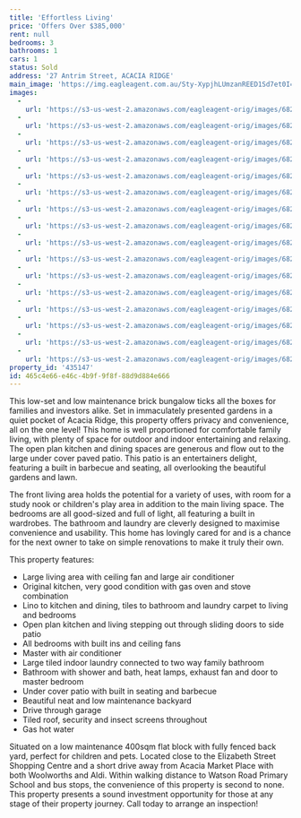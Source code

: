 ```yaml
---
title: 'Effortless Living'
price: 'Offers Over $385,000'
rent: null
bedrooms: 3
bathrooms: 1
cars: 1
status: Sold
address: '27 Antrim Street, ACACIA RIDGE'
main_image: 'https://img.eagleagent.com.au/Sty-XypjhLUmzanREED1Sd7et0I=/1280x854/smart/https://s3-us-west-2.amazonaws.com/eagleagent-orig/images/6820970/124506342-image-M.jpg'
images:
  -
    url: 'https://s3-us-west-2.amazonaws.com/eagleagent-orig/images/6820985/124506342-image-P.jpg'
  -
    url: 'https://s3-us-west-2.amazonaws.com/eagleagent-orig/images/6820984/124506342-image-O.jpg'
  -
    url: 'https://s3-us-west-2.amazonaws.com/eagleagent-orig/images/6820983/124506342-image-N.jpg'
  -
    url: 'https://s3-us-west-2.amazonaws.com/eagleagent-orig/images/6820982/124506342-image-L.jpg'
  -
    url: 'https://s3-us-west-2.amazonaws.com/eagleagent-orig/images/6820981/124506342-image-K.jpg'
  -
    url: 'https://s3-us-west-2.amazonaws.com/eagleagent-orig/images/6820980/124506342-image-J.jpg'
  -
    url: 'https://s3-us-west-2.amazonaws.com/eagleagent-orig/images/6820979/124506342-image-I.jpg'
  -
    url: 'https://s3-us-west-2.amazonaws.com/eagleagent-orig/images/6820978/124506342-image-H.jpg'
  -
    url: 'https://s3-us-west-2.amazonaws.com/eagleagent-orig/images/6820977/124506342-image-G.jpg'
  -
    url: 'https://s3-us-west-2.amazonaws.com/eagleagent-orig/images/6820976/124506342-image-F.jpg'
  -
    url: 'https://s3-us-west-2.amazonaws.com/eagleagent-orig/images/6820975/124506342-image-E.jpg'
  -
    url: 'https://s3-us-west-2.amazonaws.com/eagleagent-orig/images/6820974/124506342-image-D.jpg'
  -
    url: 'https://s3-us-west-2.amazonaws.com/eagleagent-orig/images/6820973/124506342-image-C.jpg'
  -
    url: 'https://s3-us-west-2.amazonaws.com/eagleagent-orig/images/6820972/124506342-image-B.jpg'
  -
    url: 'https://s3-us-west-2.amazonaws.com/eagleagent-orig/images/6820971/124506342-image-A.jpg'
  -
    url: 'https://s3-us-west-2.amazonaws.com/eagleagent-orig/images/6820970/124506342-image-M.jpg'
property_id: '435147'
id: 465c4e66-e46c-4b9f-9f8f-88d9d884e666
---
```

This low-set and low maintenance brick bungalow ticks all the boxes for families and investors alike. Set in immaculately presented gardens in a quiet pocket of Acacia Ridge, this property offers privacy and convenience, all on the one level! This home is well proportioned for comfortable family living, with plenty of space for outdoor and indoor entertaining and relaxing. The open plan kitchen and dining spaces are generous and flow out to the large under cover paved patio. This patio is an entertainers delight, featuring a built in barbecue and seating, all overlooking the beautiful gardens and lawn.

The front living area holds the potential for a variety of uses, with room for a study nook or children's play area in addition to the main living space. The bedrooms are all good-sized and full of light, all featuring a built in wardrobes. The bathroom and laundry are cleverly designed to maximise convenience and usability. This home has lovingly cared for and is a chance for the next owner to take on simple renovations to make it truly their own.

This property features:

*  Large living area with ceiling fan and large air conditioner
*  Original kitchen, very good condition with gas oven and stove combination
*  Lino to kitchen and dining, tiles to bathroom and laundry carpet to living and bedrooms
*  Open plan kitchen and living stepping out through sliding doors to side patio
*  All bedrooms with built ins and ceiling fans
*  Master with air conditioner
*  Large tiled indoor laundry connected to two way family bathroom
*  Bathroom with shower and bath, heat lamps, exhaust fan and door to master bedroom
*  Under cover patio with built in seating and barbecue
*  Beautiful neat and low maintenance backyard
*  Drive through garage
*  Tiled roof, security and insect screens throughout
*  Gas hot water

Situated on a low maintenance 400sqm flat block with fully fenced back yard, perfect for children and pets. Located close to the Elizabeth Street Shopping Centre and a short drive away from Acacia Market Place with both Woolworths and Aldi. Within walking distance to Watson Road Primary School and bus stops, the convenience of this property is second to none. This property presents a sound investment opportunity for those at any stage of their property journey. Call today to arrange an inspection!